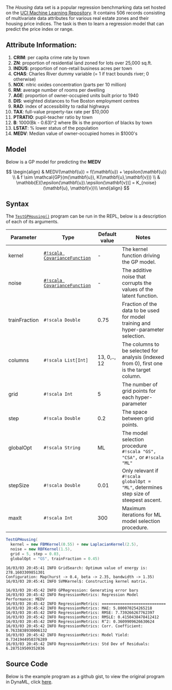 
The _Housing_ data set is a popular regression benchmarking data set hosted on the [UCI Machine Learning Repository](https://archive.ics.uci.edu/ml/datasets/Housing). It contains 506 records consisting of multivariate data attributes for various real estate zones and their housing price indices. The task is then to learn a regression model that can predict the price index or range.

## Attribute Information:

1. **CRIM**: per capita crime rate by town
2. **ZN**: proportion of residential land zoned for lots over 25,000 sq.ft.
3. **INDUS**: proportion of non-retail business acres per town
4. **CHAS**: Charles River dummy variable (= 1 if tract bounds river; 0 otherwise)
5. **NOX**: nitric oxides concentration (parts per 10 million)
6. **RM**: average number of rooms per dwelling
7. **AGE**: proportion of owner-occupied units built prior to 1940
8. **DIS**: weighted distances to five Boston employment centres
9. **RAD**: index of accessibility to radial highways
10. **TAX**: full-value property-tax rate per $10,000
11. **PTRATIO**: pupil-teacher ratio by town
12. **B**: 1000(Bk - 0.63)^2 where Bk is the proportion of blacks by town
13. **LSTAT**: % lower status of the population
14. **MEDV**: Median value of owner-occupied homes in $1000's

## Model

Below is a GP model for predicting the **MEDV**

$$
	\begin{align}
		& MEDV(\mathbf{u}) = f(\mathbf{u}) + \epsilon(\mathbf{u}) \\
		& f \sim \mathcal{GP}(m(\mathbf{u}), K(\mathbf{u},\mathbf{v})) \\
		& \mathbb{E}[\epsilon(\mathbf{u}).\epsilon(\mathbf{v})] = K_{noise}(\mathbf{u}, \mathbf{v})\\
	\end{align}
$$

## Syntax

The [```TestGPHousing()```](https://transcendent-ai-labs.github.io/api_docs/DynaML/recent/dynaml-examples/index.html#io.github.mandar2812.dynaml.examples.TestGPHousing$) program can be run in the REPL, below is a description of each of its arguments.

Parameter | Type | Default value |Notes
--------|-----------|-----------|------------|
kernel | [`#!scala CovarianceFunction`](https://transcendent-ai-labs.github.io/api_docs/DynaML/recent/dynaml-core/index.html#io.github.mandar2812.dynaml.kernels.CovarianceFunction) | - | The kernel function driving the GP model.
noise | [`#!scala CovarianceFunction`](https://transcendent-ai-labs.github.io/api_docs/DynaML/recent/dynaml-core/index.html#io.github.mandar2812.dynaml.kernels.CovarianceFunction) | - | The additive noise that corrupts the values of the latent function.
trainFraction | `#!scala Double` | 0.75 | Fraction of the data to be used for model training and hyper-parameter selection.
columns | `#!scala List[Int]` | 13, 0,.., 12 | The columns to be selected for analysis (indexed from 0), first one is the target column.
grid| `#!scala Int` | 5 | The number of grid points for each hyper-parameter  
step | `#!scala Double`| 0.2| The space between grid points.
globalOpt | `#!scala String` | ML | The model selection procedure `#!scala "GS", "CSA",` or `#!scala "ML"`
stepSize | `#!scala Double` | 0.01 | Only relevant if `#!scala globalOpt = "ML"`, determines step size of steepest ascent.
maxIt | `#!scala Int` | 300 | Maximum iterations for ML model selection procedure.


```scala
TestGPHousing(
  kernel = new FBMKernel(0.55) + new LaplacianKernel(2.5),
  noise = new RBFKernel(1.5),
  grid = 5, step = 0.03,
  globalOpt = "GS", trainFraction = 0.45)
```

```
16/03/03 20:45:41 INFO GridSearch: Optimum value of energy is: 278.1603309851301
Configuration: Map(hurst -> 0.4, beta -> 2.35, bandwidth -> 1.35)
16/03/03 20:45:41 INFO SVMKernel$: Constructing kernel matrix.
```

```
16/03/03 20:45:42 INFO GPRegression: Generating error bars
16/03/03 20:45:42 INFO RegressionMetrics: Regression Model Performance: MEDV
16/03/03 20:45:42 INFO RegressionMetrics: ============================
16/03/03 20:45:42 INFO RegressionMetrics: MAE: 5.800070254265218
16/03/03 20:45:42 INFO RegressionMetrics: RMSE: 7.739266267762397
16/03/03 20:45:42 INFO RegressionMetrics: RMSLE: 0.4150438478412412
16/03/03 20:45:42 INFO RegressionMetrics: R^2: 0.3609909626630624
16/03/03 20:45:42 INFO RegressionMetrics: Corr. Coefficient: 0.7633838930006132
16/03/03 20:45:42 INFO RegressionMetrics: Model Yield: 0.7341944950376289
16/03/03 20:45:42 INFO RegressionMetrics: Std Dev of Residuals: 6.287519509352036
```

## Source Code

Below is the example program as a github gist, to view the original program in DynaML, click [here](https://github.com/transcendent-ai-labs/DynaML/blob/master/src/main/scala/io/github/mandar2812/dynaml/examples/TestGPHousing.scala).

<script src="https://gist.github.com/mandar2812/bc5ff898ca921f22b5ee.js"></script>
